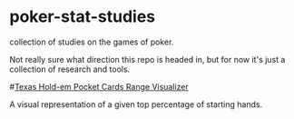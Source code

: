 # poker-stat-studies
collection of studies on the games of poker.

Not really sure what direction this repo is headed in, but for now it's just a collection of research and tools.

#[Texas Hold-em Pocket Cards Range Visualizer](http://vitamintk.github.io/poker-stat-studies/range-visualizer/)

A visual representation of a given top percentage of starting hands.
